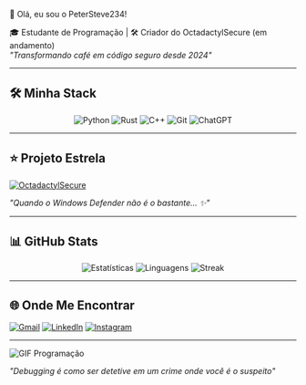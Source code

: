 👋 Olá, eu sou o PeterSteve234!

🎓 Estudante de Programação | 🛠️ Criador do OctadactylSecure (em andamento)  
*"Transformando café em código seguro desde 2024"*

---

## 🛠️ Minha Stack

<div align="center">
  
![Python](https://img.shields.io/badge/Python-3776AB?style=for-the-badge&logo=python&logoColor=white)
![Rust](https://img.shields.io/badge/Rust-000000?style=for-the-badge&logo=rust&logoColor=white)
![C++](https://img.shields.io/badge/C++-00599C?style=for-the-badge&logo=c%2B%2B&logoColor=white)
![Git](https://img.shields.io/badge/Git-F05032?style=for-the-badge&logo=git&logoColor=white)
![ChatGPT](https://img.shields.io/badge/ChatGPT-74aa9c?style=for-the-badge&logo=openai&logoColor=white)

</div>

---

## ⭐ Projeto Estrela

[![OctadactylSecure](https://github-readme-stats.vercel.app/api/pin/?username=PeterSteve234&repo=OctadactylSecure&theme=dark)](https://github.com/PeterSteve234/OctadactylSecure)

*"Quando o Windows Defender não é o bastante... ✨"*

---

## 📊 GitHub Stats

<div align="center">

![Estatísticas](https://github-readme-stats.vercel.app/api?username=PeterSteve234&show_icons=true&theme=dark&hide_border=true&include_all_commits=true)
![Linguagens](https://github-readme-stats.vercel.app/api/top-langs/?username=PeterSteve234&layout=compact&theme=dark&hide_border=true)
![Streak](https://streak-stats.demolab.com/?user=PeterSteve234&theme=dark&hide_border=true)

</div>

---

## 🌐 Onde Me Encontrar

[![Gmail](https://img.shields.io/badge/Gmail-D14836?style=for-the-badge&logo=gmail&logoColor=white)](mailto:seuemail@gmail.com)
[![LinkedIn](https://img.shields.io/badge/LinkedIn-0077B5?style=for-the-badge&logo=linkedin&logoColor=white)](https://linkedin.com/in/seuperfil)
[![Instagram](https://img.shields.io/badge/Instagram-E4405F?style=for-the-badge&logo=instagram&logoColor=white)](https://instagram.com/seuperfil)

---

![GIF Programação](https://media.giphy.com/media/qgQgggAC3Pvf687qPC/giphy.gif)

*"Debugging é como ser detetive em um crime onde você é o suspeito"*
